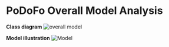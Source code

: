 PoDoFo Overall Model Analysis
=============================

**Class diagram**
![overall model](://raw.github.com/Universefei/podofomemo/master/doc/feifigure/EntriesAccess.png)

**Model illustration**
![Model](ttps://raw.github.com/Universefei/podofomemo/master/doc/feifigure/Entries%20access%20model.png)


